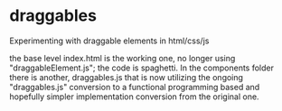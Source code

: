 # draggables
Experimenting with draggable elements in html/css/js

the base level index.html is the working one, no longer using "draggableElement.js"; the code is spaghetti. In the components folder there is another, draggables.js that is now utilizing the ongoing "draggables.js" conversion to a functional programming based and hopefully simpler implementation conversion from the original one.
